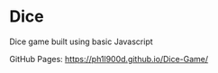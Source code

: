# Dice
 Dice game built using basic Javascript

GitHub Pages: https://ph1l900d.github.io/Dice-Game/
